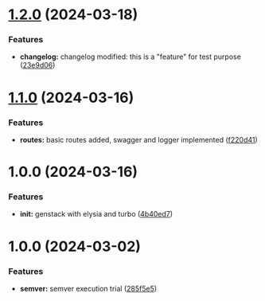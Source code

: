# [1.2.0](https://github.com/iamswat/genstack/compare/v1.1.0...v1.2.0) (2024-03-18)


### Features

* **changelog:** changelog modified: this is a "feature" for test purpose ([23e9d06](https://github.com/iamswat/genstack/commit/23e9d066e9b59e23d87a46aaf69d66d40a890435))

# [1.1.0](https://github.com/iamswat/genstack/compare/v1.0.0...v1.1.0) (2024-03-16)


### Features

* **routes:** basic routes added, swagger and logger implemented ([f220d41](https://github.com/iamswat/genstack/commit/f220d41d96493652985f58f9585549d032057f08))

# 1.0.0 (2024-03-16)


### Features

* **init:** genstack with elysia and turbo ([4b40ed7](https://github.com/iamswat/genstack/commit/4b40ed78efd88533705652e46cd4f2290546d419))

# 1.0.0 (2024-03-02)


### Features

* **semver:** semver execution trial ([285f5e5](https://gitlab.com/iamswat/genstack/commit/285f5e5d7f0482ae96f5cf6db1148a8aed1bf172))

